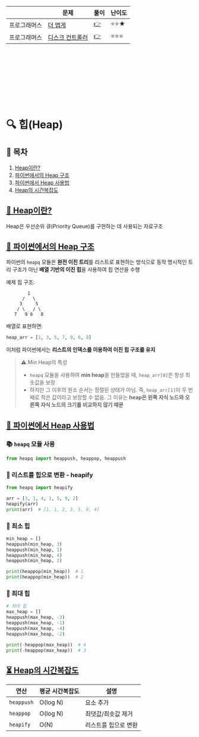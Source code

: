 ||문제|풀이|난이도|
|--|--|--|--|
|프로그래머스|[더 맵게](https://school.programmers.co.kr/learn/courses/30/parts/12117)|[👉](./01_더맵게.py)|⭐️⭐️★|
|프로그래머스|[디스크 컨트롤러](https://school.programmers.co.kr/learn/courses/30/lessons/42627)|[👉](./02_디스크컨트롤러.py)|⭐️⭐️⭐️|

<br><br><br>
---
<br><br>

# 🔍 힙(Heap)

## 📌 목차
1. [Heap이란?](#1)
2. [파이썬에서의 Heap 구조](#2)
3. [파이썬에서 Heap 사용법](#3)
4. [Heap의 시간복잡도](#4)

## [📌 Heap이란?](#1)
Heap은 우선순위 큐(Priority Queue)를 구현하는 데 사용되는 자료구조

## [📌 파이썬에서의 Heap 구조](#2)
파이썬의 `heapq` 모듈은 **완전 이진 트리**를 리스트로 표현하는 방식으로 동작
명시적인 트리 구조가 아닌 **배열 기반의 이진 힙**을 사용하여 힙 연산을 수행
 
예제 힙 구조:
```
        1
      /   \
     3     5
    / \   / \
   7   9 6   8 
```
배열로 표현하면:
```python
heap_arr = [1, 3, 5, 7, 9, 6, 8]
```
이처럼 파이썬에서는 **리스트의 인덱스를 이용하여 이진 힙 구조를 유지**

> ⚠️ Min Heap의 특성
>- `heapq` 모듈을 사용하여 **min heap**을 만들었을 때, `heap_arr[0]`은 항상 최솟값을 보장
>- 하지만 그 이후의 원소 순서는 정렬된 상태가 아님. 즉, `heap_arr[1]`이 두 번째로 작은 값이라고 보장할 수 없음. 그 이유는 **heap은 왼쪽 자식 노드와 오른쪽 자식 노드의 크기를 비교하지 않기 때문**



## [📌 파이썬에서 Heap 사용법](#3)

### 📚 `heapq` 모듈 사용
```python
from heapq import heappush, heappop, heappush
```

### 📌 리스트를 힙으로 변환 - heapify
```python
from heapq import heapify

arr = [3, 1, 4, 1, 5, 9, 2]
heapify(arr)
print(arr)  # [1, 1, 2, 3, 5, 9, 4]
```

### 📌 최소 힙
```python
min_heap = []
heappush(min_heap, 3)
heappush(min_heap, 1)
heappush(min_heap, 4)
heappush(min_heap, 2)

print(heappop(min_heap))  # 1
print(heappop(min_heap))  # 2
```

### 📌 최대 힙
```python
# 최대 힙
max_heap = []
heappush(max_heap, -3)
heappush(max_heap, -1)
heappush(max_heap, -4)
heappush(max_heap, -2)

print(-heappop(max_heap))  # 4
print(-heappop(max_heap))  # 3
```

## [⏳ Heap의 시간복잡도](#4)

| 연산        | 평균 시간복잡도 | 설명 |
|------------|--------------|------|
| `heappush` | O(log N)    | 요소 추가 |
| `heappop`  | O(log N)    | 최댓값/최솟값 제거 |
| `heapify`  | O(N)        | 리스트를 힙으로 변환 |
